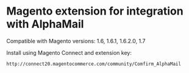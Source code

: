 Magento extension for integration with AlphaMail
===========================

Compatible with Magento versions: 1.6, 1.6.1, 1.6.2.0, 1.7

Install using Magento Connect and extension key:

    http://connect20.magentocommerce.com/community/Comfirm_AlphaMail